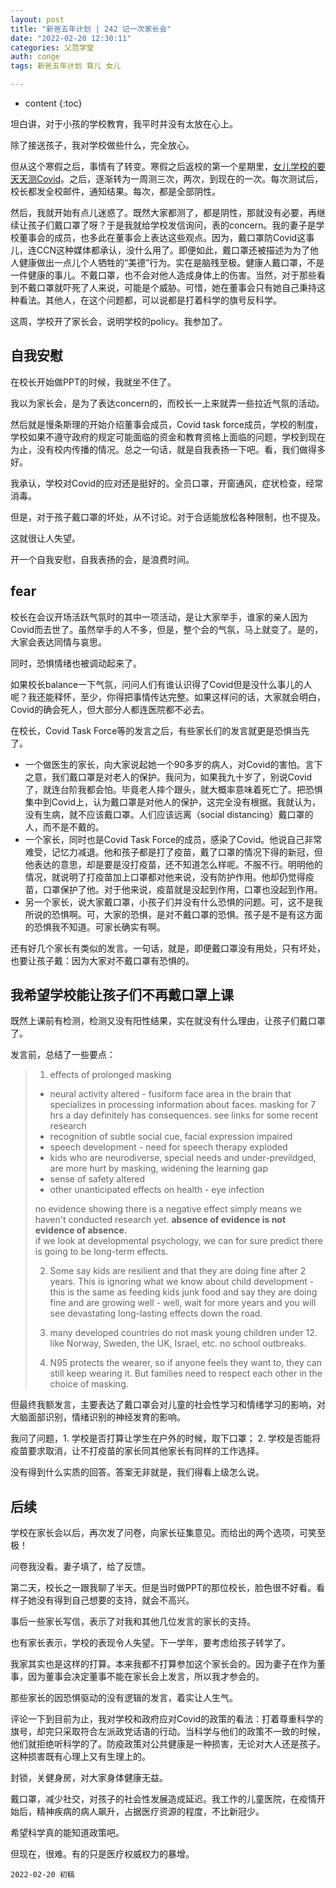 ```yaml
---
layout: post
title: "新爸五年计划 | 242 记一次家长会"
date: "2022-02-20 12:30:11"
categories: 父范学堂
auth: conge
tags: 新爸五年计划 育儿 女儿

---
```

* content
{:toc}

坦白讲，对于小孩的学校教育，我平时并没有太放在心上。

除了接送孩子，我对学校做些什么，完全放心。

但从这个寒假之后，事情有了转变。寒假之后返校的第一个星期里，[女儿学校的要天天测Covid](https://conge.github.io/2022/01/08/NewDaddy-Kapka-Covid-policy/)。之后，逐渐转为一周测三次，两次，到现在的一次。每次测试后，校长都发全校邮件，通知结果。每次，都是全部阴性。

然后，我就开始有点儿迷惑了。既然大家都测了，都是阴性，那就没有必要，再继续让孩子们戴口罩了呀？于是我就给学校发信询问，表的concern。我的妻子是学校董事会的成员，也多此在董事会上表达这些观点。因为，戴口罩防Covid这事儿，连CCN这种媒体都承认，没什么用了。即便如此，戴口罩还被描述为为了他人健康做出一点儿个人牺牲的“美德”行为。实在是脑残至极。健康人戴口罩，不是一件健康的事儿。不戴口罩，也不会对他人造成身体上的伤害。当然，对于那些看到不戴口罩就吓死了人来说，可能是个威胁。可惜，她在董事会只有她自己秉持这种看法。其他人，在这个问题都，可以说都是打着科学的旗号反科学。

这周，学校开了家长会，说明学校的policy。我参加了。




## 自我安慰

在校长开始做PPT的时候，我就坐不住了。

我以为家长会，是为了表达concern的，而校长一上来就弄一些拉近气氛的活动。

然后就是慢条斯理的开始介绍董事会成员，Covid task force成员，学校的制度，学校如果不遵守政府的规定可能面临的资金和教育资格上面临的问题，学校到现在为止，没有校内传播的情况。总之一句话，就是自我表扬一下吧。看，我们做得多好。

我承认，学校对Covid的应对还是挺好的。全员口罩，开窗通风，症状检查，经常消毒。

但是，对于孩子戴口罩的坏处，从不讨论。对于合适能放松各种限制，也不提及。

这就很让人失望。

开一个自我安慰，自我表扬的会，是浪费时间。

## fear

校长在会议开场活跃气氛时的其中一项活动，是让大家举手，谁家的亲人因为Covid而去世了。虽然举手的人不多，但是，整个会的气氛，马上就变了。是的，大家会表达同情与哀思。

同时，恐惧情绪也被调动起来了。

如果校长balance一下气氛，问问人们有谁认识得了Covid但是没什么事儿的人呢？我还能释怀，至少，你得把事情传达完整。如果这样问的话，大家就会明白，Covid的确会死人，但大部分人都连医院都不必去。

在校长，Covid Task Force等的发言之后，有些家长们的发言就更是恐惧当先了。

* 一个做医生的家长，向大家说起她一个90多岁的病人，对Covid的害怕。言下之意，我们戴口罩是对老人的保护。我问为，如果我九十岁了，别说Covid了，就连台阶我都会怕。毕竟老人摔个跟头，就大概率意味着死亡了。把恐惧集中到Covid上，认为戴口罩是对他人的保护，这完全没有根据。我就认为，没有生病，就不应该戴口罩。人们应该远离（social distancing）戴口罩的人，而不是不戴的。
* 一个家长，同时也是Covid Task Force的成员，感染了Covid。他说自己非常难受，记忆力减退。他和孩子都是打了疫苗，戴了口罩的情况下得的新冠，但他表达的意思，却是要是没打疫苗，还不知道怎么样呢。不服不行。明明他的情况，就说明了打疫苗加上口罩都对他来说，没有防护作用。他却仍觉得疫苗，口罩保护了他。对于他来说，疫苗就是没起到作用，口罩也没起到作用。
* 另一个家长，说大家戴口罩，小孩子们并没有什么恐惧的问题。可，这不是我所说的恐惧啊。可，大家的恐惧，是对不戴口罩的恐惧。孩子是不是有这方面的恐惧我不知道。可家长确实有啊。

还有好几个家长有类似的发言。一句话，就是，即便戴口罩没有用处，只有坏处，也要让孩子戴：因为大家对不戴口罩有恐惧的。

## 我希望学校能让孩子们不再戴口罩上课

既然上课前有检测，检测又没有阳性结果，实在就没有什么理由，让孩子们戴口罩了。

发言前，总结了一些要点：

> 1. effects of prolonged masking
> * neural activity altered - fusiform face area in the brain that specializes in processing information about faces. masking for 7 hrs a day definitely has consequences. see links for some recent research
> * recognition of subtle social cue, facial expression impaired
> * speech development - need for speech therapy exploded
> * kids who are neurodiverse, special needs and under-previldged, are more hurt by masking, widening the learning gap
> * sense of safety altered
> * other unanticipated effects on health - eye infection
>
> no evidence showing there is a negative effect simply means we haven't conducted research yet. **absence of evidence is not evidence of absence.**     
> if we look at developmental psychology, we can for sure predict there is going to be long-term effects.
>
> 2. Some say kids are resilient and that they are doing fine after 2 years. This is ignoring what we know about child development - this is the same as feeding kids junk food and say they are doing fine and are growing well - well, wait for more years and you will see devastating long-lasting effects down the road.
>
> 3. many developed countries do not mask young children under 12. like Norway, Sweden, the UK, Israel, etc. no school outbreaks.
>
> 4. N95 protects the wearer, so if anyone feels they want to, they can still keep wearing it. But families need to respect each other in the choice of masking.

但最终我额发言，主要表达了戴口罩会对儿童的社会性学习和情绪学习的影响，对大脑面部识别，情绪识别的神经发育的影响。

我问了问题，1. 学校是否打算让学生在户外的时候，取下口罩； 2. 学校是否能将疫苗要求取消，让不打疫苗的家长同其他家长有同样的工作选择。

没有得到什么实质的回答。答案无非就是，我们得看上级怎么说。

## 后续

学校在家长会以后，再次发了问卷，向家长征集意见。而给出的两个选项，可笑至极！

问卷我没看。妻子填了，给了反馈。

第二天，校长之一跟我聊了半天。但是当时做PPT的那位校长，脸色很不好看。看样子她没有得到自己想要的支持，就会不高兴。

事后一些家长写信，表示了对我和其他几位发言的家长的支持。

也有家长表示，学校的表现令人失望。下一学年，要考虑给孩子转学了。

我家其实也是这样的打算。本来我都不打算参加这个家长会的。因为妻子在作为董事，因为董事会决定董事不能在家长会上发言，所以我才参会的。

那些家长的因恐惧驱动的没有逻辑的发言，着实让人生气。

评论一下到目前为止，我对学校和政府应对Covid的政策的看法：打着尊重科学的旗号，却完只采取符合左派政党话语的行动。当科学与他们的政策不一致的时候，他们就拒绝听科学的了。防疫政策对公共健康是一种损害，无论对大人还是孩子。这种损害既有心理上又有生理上的。

封锁，关健身房，对大家身体健康无益。

戴口罩，减少社交，对孩子的社会性发展造成延迟。我工作的儿童医院，在疫情开始后，精神疾病的病人飙升，占据医疗资源的程度，不比新冠少。

希望科学真的能知道政策吧。

但现在，很难。有的只是医疗权威权力的暴增。

```
2022-02-20 初稿
```
